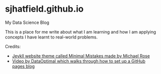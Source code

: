 # sjhatfield.github.io
My Data Science Blog

This is a place for me write about what I am learning and how I am applying concepts I have learnt to real-world problems.

Credits:

- [Jeykll website theme called Minimal Mistakes made by Michael Rose](https://mmistakes.github.io/minimal-mistakes/)
- [Video by DataOptimal which walks through how to set up a GitHub pages blog](https://www.youtube.com/watch?v=qWrcgHwSG8M)